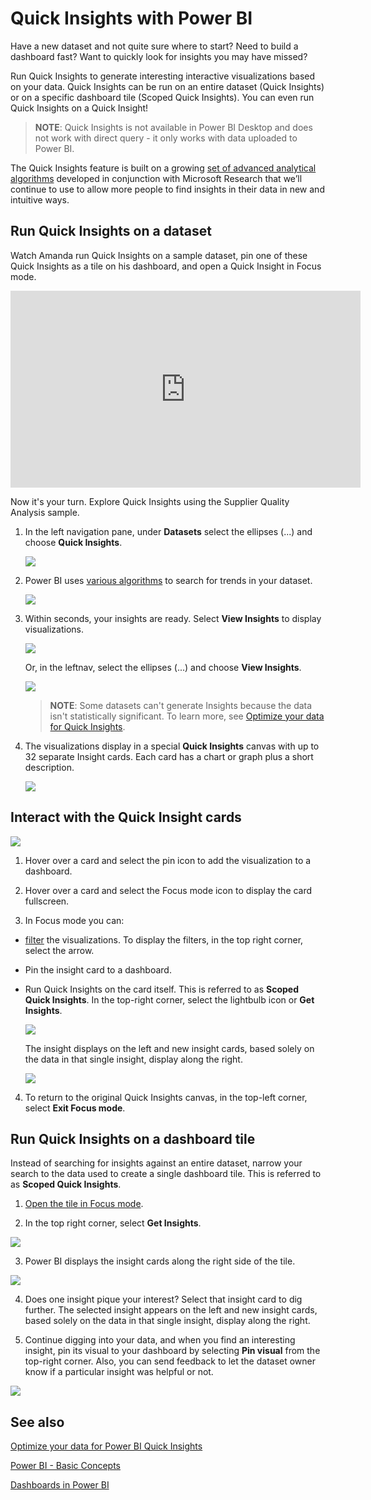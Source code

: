﻿<properties
   pageTitle="Quick Insights in Power BI"
   description="Documentation for viewing Quick Insights with Power BI service."
   services="powerbi"
   documentationCenter=""
   authors="mihart"
   manager="mblythe"
   backup=""
   editor=""
   tags=""
   featuredVideoId="EOASjs5mj6s"
   qualityFocus="no"
   qualityDate=""/>

<tags
   ms.service="powerbi"
   ms.devlang="NA"
   ms.topic="article"
   ms.tgt_pltfrm="NA"
   ms.workload="powerbi"
   ms.date="09/12/2016"
   ms.author="mihart"/>


# Quick Insights with Power BI

Have a new dataset and not quite sure where to start?  Need to build a dashboard fast?  Want to quickly look for insights you may have missed?

Run Quick Insights to generate interesting interactive visualizations based on your data. Quick Insights can be run on an entire dataset (Quick Insights) or on a specific dashboard tile (Scoped Quick Insights). You can even run Quick Insights on a Quick Insight!

>**NOTE**: Quick Insights is not available in Power BI Desktop and does not work with direct query - it only works with data uploaded to Power BI.

The Quick Insights feature is built on a growing [set of advanced analytical algorithms](powerbi-service-auto-insights-types.md) developed in conjunction with Microsoft Research that we’ll continue to use to allow more people to find insights in their data in new and intuitive ways.

## Run Quick Insights on a dataset

Watch Amanda run Quick Insights on a sample dataset, pin one of these Quick Insights as a tile on his dashboard, and open a Quick Insight in Focus mode.
<iframe width="560" height="315" src="https://www.youtube.com/embed/EOASjs5mj6s" frameborder="0" allowfullscreen></iframe>

Now it's your turn. Explore Quick Insights using the Supplier Quality Analysis sample.

1. In the left navigation pane, under **Datasets** select the ellipses (...) and choose **Quick Insights**.

    ![](media/powerbi-service-auto-insights/PBI_AutoInsightsEllipsesl.png)

2. Power BI uses [various algorithms](powerbi-service-auto-insights-types.md) to search for trends in your dataset.

    ![](media/powerbi-service-auto-insights/PBI_AutoInsightsSearching.png)

3. Within seconds, your insights are ready.  Select **View Insights** to display visualizations.

    ![](media/powerbi-service-auto-insights/PBI_AutoInsightSuccess.png)

    Or, in the leftnav, select the ellipses (...) and choose **View Insights**.

    ![](media/powerbi-service-auto-insights/PBI_AutoInsightsEllipsesView.png)

    >**NOTE**: Some datasets can't generate Insights because the data isn't statistically significant.  To learn more, see [Optimize your data for Quick Insights](powerbi-service-auto-insights-optimize.md).

4. The visualizations display in a special **Quick Insights** canvas with up to 32 separate Insight cards. Each card has a chart or graph plus a short description.

    ![](media/powerbi-service-auto-insights/PBI_AutoInsightsMore.png)

## Interact with the Quick Insight cards

  ![](media/powerbi-service-auto-insights/PBI_hover.png)

1. Hover over a card and select the pin icon to add the visualization to a dashboard.

2. Hover over a card and select the Focus mode icon to display the card fullscreen.

3. In Focus mode you can:
  - [filter](powerbi-service-interact-with-a-report-in-reading-view.md) the visualizations.  To display the filters, in the top right corner, select the arrow.

  - Pin the insight card to a dashboard.

  - Run Quick Insights on the card itself. This is referred to as **Scoped Quick Insights**. In the top-right corner, select the lightbulb icon or **Get Insights**.

    ![](media/powerbi-service-auto-insights/pbi-autoinsights-tile.png)

    The insight displays on the left and new insight cards, based solely on the data in that single insight, display along the right.

    ![](media/powerbi-service-auto-insights/power-bi-insights-on-insight.png)

4.  To return to the original Quick Insights canvas, in the top-left corner, select **Exit Focus mode**.


## Run Quick Insights on a dashboard tile
Instead of searching for insights against an entire dataset, narrow your search to the data used to create a single dashboard tile. This is referred to as **Scoped Quick Insights**.

1. [Open the tile in Focus mode](/powerbi-service-display-dash-in-focus-mode.md).

2. In the top right corner, select **Get Insights**.

  ![](media/powerbi-service-auto-insights/pbi-autoinsights-tile.png)

3. Power BI displays the insight cards along the right side of the tile.

  ![](media/powerbi-service-auto-insights/pbi-insights-tile.png)

4. Does one insight pique your interest? Select that insight card to dig further. The selected insight appears on the left and new insight cards, based solely on the data in that single insight, display along the right.

5. Continue digging into your data, and when you find an interesting insight, pin its visual to your dashboard by selecting **Pin visual** from the top-right corner. Also, you can send feedback to let the dataset owner know if a particular insight was helpful or not.

  ![](media/powerbi-service-auto-insights/useful.png)


## See also

[Optimize your data for Power BI Quick Insights](powerbi-service-auto-insights-optimize.md)

[Power BI - Basic Concepts](powerbi-service-basic-concepts.md)

[Dashboards in Power BI](powerbi-service-dashboards.md)
